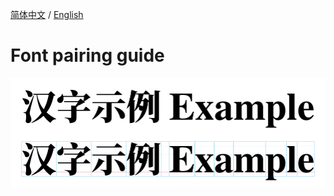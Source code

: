 [简体中文](https://github.com/RuixiZhang42/font-pairing-guide)
/
[English](README-EN.md)

# Font pairing guide

![Example](Example.svg)